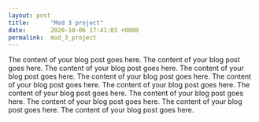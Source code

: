 ```yaml
---
layout: post
title:      "Mod 3 project"
date:       2020-10-06 17:41:03 +0000
permalink:  mod_3_project
---
```



The content of your blog post goes here. The content of your blog post goes here. The content of your blog post goes here. The content of your blog post goes here. The content of your blog post goes here. The content of your blog post goes here. The content of your blog post goes here. The content of your blog post goes here. The content of your blog post goes here. The content of your blog post goes here. The content of your blog post goes here. The content of your blog post goes here. 
